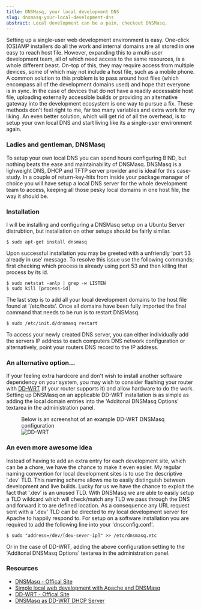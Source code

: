 ```yaml
---
title: DNSMasq, your local development DNS
slug: dnsmasq-your-local-development-dns
abstract: Local development can be a pain, checkout DNSMasq.
---
```


Setting up a single-user web development environment is easy.
One-click (OS)AMP installers do all the work and internal domains are all stored in one easy to reach host file.
However, expanding this to a multi-user development team, all of which need access to the same resources, is a whole different beast.
On-top of this, they may require access from multiple devices, some of which may not include a host file, such as a mobile phone.
A common solution to this problem is to pass around host files (which encompass all of the development domains used) and hope that everyone is in sync.
In the case of devices that do not have a readily accessable host file, uploading externally accessible builds or providing an alternative gateway into the development ecosystem is one way to pursue a fix.
These methods don't feel right to me, far too many variables and extra work for my liking.
An even better solution, which will get rid of all the overhead, is to setup your own local DNS and start living like its a single-user environment again.

### Ladies and gentleman, DNSMasq

To setup your own local DNS you can spend hours configuring BIND, but nothing beats the ease and maintainability of DNSMasq.
DNSMasq is a lighweight DNS, DHCP and TFTP server provider and is ideal for this case-study.
In a couple of return-key-hits from inside your package manager of choice you will have setup a local DNS server for the whole development team to access, keeping all those pesky local domains in one host file, the way it should be.

### Installation

I will be installing and configuring a DNSMasq setup on a Ubuntu Server distrubtion, but installation on other setups should be fairly similar.

    $ sudo apt-get install dnsmasq

Upon successful installation you may be greeted with a unfriendly 'port 53 already in use' message.
To resolve this issue use the following commands; first checking which process is already using port 53 and then killing that process by its id.

    $ sudo netstat -anlp | grep -w LISTEN
    $ sudo kill [process-id]

The last step is to add all your local development domains to the host file found at '/etc/hosts'.
Once all domains have been fully imported the final command that needs to be run is to restart DNSMasq.

    $ sudo /etc/init.d/dnsmasq restart

To access your newly created DNS server, you can either individually add the servers IP address to each computers DNS network configuration or alternatively, point your routers DNS record to the IP address.

### An alternative option...

If your feeling extra hardcore and don't wish to install another software dependency on your system, you may wish to consider flashing your router with [DD-WRT](http://www.dd-wrt.com/) (if your router supports it) and allow hardware to do the work.
Setting up DNSMasq on an applicable DD-WRT installation is as simple as adding the local domain entries into the 'Additonal DNSMasq Options' textarea in the administration panel.

<figure>
    <figcaption>Below is an screenshot of an example DD-WRT DNSMasq configuration</figcaption>
    <img class="shadow" src="/assets/dnsmasq-your-local-development-dns/dd-wrt.png" alt="DD-WRT" />
</figure>

### An even more awesome idea

Instead of having to add an extra entry for each development site, which can be a chore, we have the chance to make it even easier.
My regular naming convention for local development sites is to use the descriptive '.dev' TLD.
This naming scheme allows me to easily distinguish between development and live builds.
Lucky for us we have the chance to exploit the fact that '.dev' is an unused TLD.
With DNSMasq we are able to easily setup a TLD wildcard which will check/match any TLD we pass through the DNS and forward it to are defined location.
As a consequence any URL request sent with a '.dev' TLD can be directed to my local development server for Apache to happily respond to.
For setup on a software installation you are required to add the following line into your 'dnsconfig.conf'.

    $ sudo "address=/dev/[dev-sever-ip]" >> /etc/dnsmasq.etc

Or in the case of DD-WRT, adding the above configuration setting to the 'Additonal DNSMasq Options' textarea in the administration panel.

### Resources

* [DNSMasq - Offical Site](http://www.thekelleys.org.uk/dnsmasq/doc.html)
* [Simple local web development with Apache and DNSMasq](http://davidwinter.me/articles/2011/06/18/simple-local-web-development-with-apache-and-dnsmasq/)
* [DD-WRT - Offical Site](http://www.dd-wrt.com/site/index)
* [DNSMasq as DD-WRT DHCP Server](http://www.dd-wrt.com/wiki/index.php/DNSMasq_as_DHCP_server)